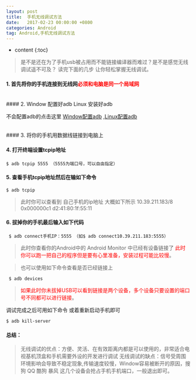 ```yaml
---
layout: post
title:  手机无线调试方法
date:   2017-02-23 00:00:00 +0800
categories: Android
tag: Android,手机无线调试方法
---
```


* content
{:toc}


> 是不是还在为了手机usb被占用而不能链接编译器而难过？是不是感觉无线调试遥不可及？
读完下面的几步 让你轻松掌握无线调试。

#### 1. 首先将你的手机连接到无线网<font color = "red">必须和电脑是同一个局域网</font>
<br/>
#### 2. Window 配置好adb Linux 安装好adb

不会配置adb的点击这里 [Window配置adb](https://jingyan.baidu.com/article/17bd8e52f514d985ab2bb800.html) ,[Linux配置adb](https://blog.csdn.net/xiaoma_bk/article/details/80986221)

<br/>
#### 3. 将你的手机用数据线链接到电脑上


#### 4. 打开终端设置tcpip地址

```Ubuntu
$ adb tcpip 5555 （5555为端口号，可以自由指定）
```

#### 5. 查看手机tcpip地址然后在输如下命令

```Ubuntu
$ adb tcpip
```

> 此时你可以查看到 自己手机的ip地址 大概如下所示 10.39.211.183/8 0x000000c1 d2:41:80:1f:55:11

#### 6. 拔掉你的手机最后输入如下代码

```Ubuntu
 $ adb connect手机IP：5555 （如$ adb connect10.39.211.183:5555）
```

>此时你查看你的Android中的 Android Monitor 中已经有设备链接了 <font color = "red"> 此时你可以跑一把自己的程序但是要有心里准备，安装过程可能比较慢</font>。


>也可以使用如下命令查看是否已经链接上

```Ubuntu
 $ adb devices
```

><font color = "red">如果此时你未拔掉USB可以看到链接是两个设备，多个设备只要设置的端口号不同都可以进行链接</font>。

调试完成之后可用如下命令 或着重新启动手机即可

```Ubuntu
$ adb kill-server
```


#### 总结：

> 无线调试的优点：方便、灵活、在有效距离内都是可以使用的，非常适合电视基机顶盒和手机需要外设的开发进行调试
无线调试的缺点：信号受周围环境影响会导致不稳定现象,传输速度较慢，Window容易被断开的原因，搜
狗 QQ 酷狗 暴风 这几个设备会抢占手机手机端口，一般退出即可。
